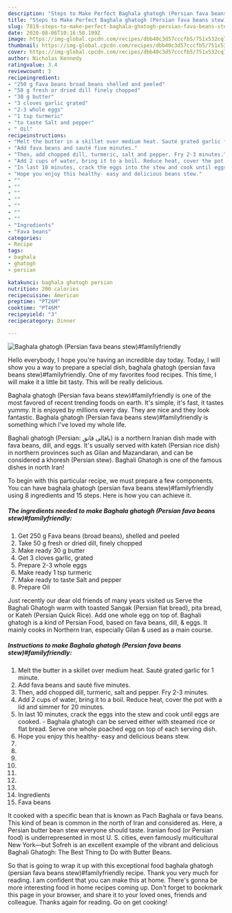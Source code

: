 ```yaml
---
description: "Steps to Make Perfect Baghala ghatogh (Persian fava beans stew)#familyfriendly"
title: "Steps to Make Perfect Baghala ghatogh (Persian fava beans stew)#familyfriendly"
slug: 7819-steps-to-make-perfect-baghala-ghatogh-persian-fava-beans-stewfamilyfriendly
date: 2020-08-06T10:16:50.199Z
image: https://img-global.cpcdn.com/recipes/dbb40c3d57cccfb5/751x532cq70/baghala-ghatogh-persian-fava-beans-stewfamilyfriendly-recipe-main-photo.jpg
thumbnail: https://img-global.cpcdn.com/recipes/dbb40c3d57cccfb5/751x532cq70/baghala-ghatogh-persian-fava-beans-stewfamilyfriendly-recipe-main-photo.jpg
cover: https://img-global.cpcdn.com/recipes/dbb40c3d57cccfb5/751x532cq70/baghala-ghatogh-persian-fava-beans-stewfamilyfriendly-recipe-main-photo.jpg
author: Nicholas Kennedy
ratingvalue: 3.4
reviewcount: 3
recipeingredient:
- "250 g Fava beans broad beans shelled and peeled"
- "50 g fresh or dried dill finely chopped"
- "30 g butter"
- "3 cloves garlic grated"
- "2-3 whole eggs"
- "1 tsp turmeric"
- "to taste Salt and pepper"
- " Oil"
recipeinstructions:
- "Melt the butter in a skillet over medium heat. Sauté grated garlic for 1 minute."
- "Add fava beans and sauté five minutes."
- "Then, add chopped dill, turmeric, salt and pepper. Fry 2-3 minutes."
- "Add 2 cups of water, bring it to a boil. Reduce heat, cover the pot with a lid and simmer for 20 minutes."
- "In last 10 minutes, crack the eggs into the stew and cook until eggs are cooked. Baghala ghatogh can be served either with steamed rice or flat bread. Serve one whole poached egg on top of each serving dish."
- "Hope you enjoy this healthy- easy and delicious beans stew."
- ""
- ""
- ""
- ""
- ""
- ""
- ""
- "Ingredients"
- "Fava beans"
categories:
- Recipe
tags:
- baghala
- ghatogh
- persian

katakunci: baghala ghatogh persian 
nutrition: 200 calories
recipecuisine: American
preptime: "PT26M"
cooktime: "PT46M"
recipeyield: "3"
recipecategory: Dinner

---
```



![Baghala ghatogh (Persian fava beans stew)#familyfriendly](https://img-global.cpcdn.com/recipes/dbb40c3d57cccfb5/751x532cq70/baghala-ghatogh-persian-fava-beans-stewfamilyfriendly-recipe-main-photo.jpg)

Hello everybody, I hope you're having an incredible day today. Today, I will show you a way to prepare a special dish, baghala ghatogh (persian fava beans stew)#familyfriendly. One of my favorites food recipes. This time, I will make it a little bit tasty. This will be really delicious.

Baghala ghatogh (Persian fava beans stew)#familyfriendly is one of the most favored of recent trending foods on earth. It's simple, it's fast, it tastes yummy. It is enjoyed by millions every day. They are nice and they look fantastic. Baghala ghatogh (Persian fava beans stew)#familyfriendly is something which I've loved my whole life.

Baghali ghatogh (Persian: باقالی قاتق) is a northern Iranian dish made with fava beans, dill, and eggs. It&#39;s usually served with kateh (Persian rice dish) in northern provinces such as Gilan and Mazandaran, and can be considered a khoresh (Persian stew). Baghali Ghatogh is one of the famous dishes in north Iran!


To begin with this particular recipe, we must prepare a few components. You can have baghala ghatogh (persian fava beans stew)#familyfriendly using 8 ingredients and 15 steps. Here is how you can achieve it.

<!--inarticleads1-->

##### The ingredients needed to make Baghala ghatogh (Persian fava beans stew)#familyfriendly:

1. Get 250 g Fava beans (broad beans), shelled and peeled
1. Take 50 g fresh or dried dill, finely chopped
1. Make ready 30 g butter
1. Get 3 cloves garlic, grated
1. Prepare 2-3 whole eggs
1. Make ready 1 tsp turmeric
1. Make ready to taste Salt and pepper
1. Prepare  Oil


Just recently our dear old friends of many years visited us Serve the Baghali Ghatogh warm with toasted Sangak (Persian flat bread), pita bread, or Kateh (Persian Quick Rice). Add one whole egg on top of. Baghali ghatogh is a kind of Persian Food, based on fava beans, dill, &amp; eggs. It mainly cooks in Northern Iran, especially Gilan &amp; used as a main course. 

<!--inarticleads2-->

##### Instructions to make Baghala ghatogh (Persian fava beans stew)#familyfriendly:

1. Melt the butter in a skillet over medium heat. Sauté grated garlic for 1 minute.
1. Add fava beans and sauté five minutes.
1. Then, add chopped dill, turmeric, salt and pepper. Fry 2-3 minutes.
1. Add 2 cups of water, bring it to a boil. Reduce heat, cover the pot with a lid and simmer for 20 minutes.
1. In last 10 minutes, crack the eggs into the stew and cook until eggs are cooked. - Baghala ghatogh can be served either with steamed rice or flat bread. Serve one whole poached egg on top of each serving dish.
1. Hope you enjoy this healthy- easy and delicious beans stew.
1. 
1. 
1. 
1. 
1. 
1. 
1. 
1. Ingredients
1. Fava beans


It cooked with a specific bean that is known as Pach Baghala or fava beans. This kind of bean is common in the north of Iran and considered as. Here, a Persian butter bean stew everyone should taste. Iranian food (or Persian food) is underrepresented in most U. S. cities, even famously multicultural New York—but Sofreh is an excellent example of the vibrant and delicious Baghali Ghatogh: The Best Thing to Do with Butter Beans. 

So that is going to wrap it up with this exceptional food baghala ghatogh (persian fava beans stew)#familyfriendly recipe. Thank you very much for reading. I am confident that you can make this at home. There's gonna be more interesting food in home recipes coming up. Don't forget to bookmark this page in your browser, and share it to your loved ones, friends and colleague. Thanks again for reading. Go on get cooking!
